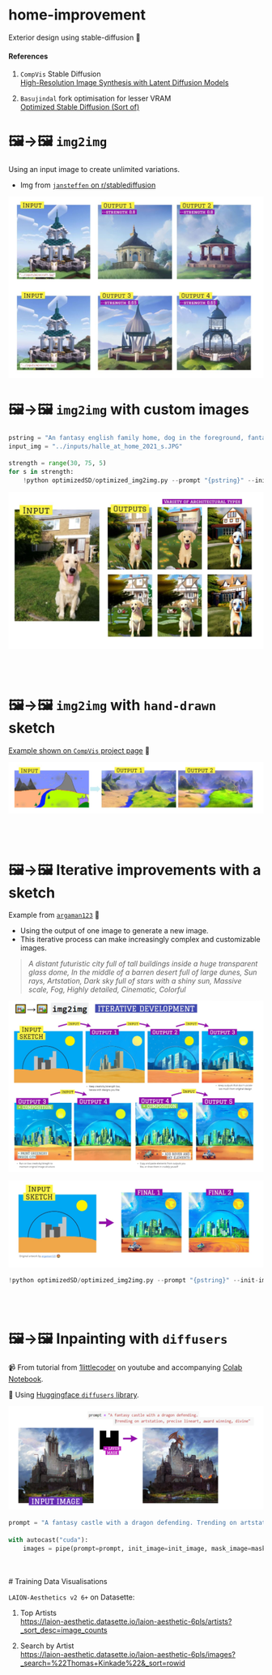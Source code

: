 # home-improvement

Exterior design using stable-diffusion 🏡

#### References

1. `CompVis` Stable Diffusion  
   [High-Resolution Image Synthesis with Latent Diffusion Models](https://github.com/CompVis/stable-diffusion)

2. `Basujindal` fork optimisation for lesser VRAM  
   [Optimized Stable Diffusion (Sort of)](https://github.com/basujindal/stable-diffusion)

# 🖼️→🖼️ `img2img`

Using an input image to create unlimited variations.

- Img from [`jansteffen` on r/stablediffusion](https://www.reddit.com/r/StableDiffusion/comments/wwmjih/converting_a_minecraft_screenshot_into_a_painting/)

![img2img example](media/img2img_examples.JPG)

# 🖼️→🖼️ `img2img` with custom images

```py
pstring = "An fantasy english family home, dog in the foreground, fantasy, illustration, trending on artstation"
input_img = "../inputs/halle_at_home_2021_s.JPG"

strength = range(30, 75, 5)
for s in strength:
    !python optimizedSD/optimized_img2img.py --prompt "{pstring}" --init-img {input_img} --strength {s*0.01} --seed 200 --outdir {outdir}
```

![home example](media/home_pic_dog.JPG)

</br>  
</br>

# 🖼️→🖼️ `img2img` with `hand-drawn` sketch

[Example shown on `CompVis` project page](https://github.com/CompVis/stable-diffusion#image-modification-with-stable-diffusion) 🔗

![img2img_given_example](media/img2img_given_example.JPG)

</br>
</br>

# 🖼️→🖼️ Iterative improvements with a sketch

Example from [`argaman123`](hhttps://old.reddit.com/r/StableDiffusion/comments/wzlmty/its_some_kind_of_black_magic_i_swear/) 🔗

- Using the output of one image to generate a new image.
- This iterative process can make increasingly complex and customizable images.

> _A distant futuristic city full of tall buildings inside a huge transparent glass dome, In the middle of a barren desert full of large dunes, Sun rays, Artstation, Dark sky full of stars with a shiny sun, Massive scale, Fog, Highly detailed, Cinematic, Colorful_

![img2img_given_example](inputs/011_iterative_design.JPG)

![img2img_given_example](inputs/021_iterative_design.JPG)

```py
!python optimizedSD/optimized_img2img.py --prompt "{pstring}" --init-img {input_img} --strength 0.8 --n_iter 2 --n_samples 3 --H 512 --W 512 --seed 12 --outdir {outdir} --ddim_steps 200
```

</br>
</br>

# 🖼️→🖼️ Inpainting with `diffusers`

📹 From tutorial from [1littlecoder](https://www.youtube.com/watch?v=N913hReVxMM) on youtube and accompanying [Colab Notebook](https://colab.research.google.com/drive/1R2HJvufacjy7GNrGCwgSE3LbQBk5qcS3?usp=sharing#scrollTo=BnobY4zi0Pjs).

🤗 Using [Huggingface `diffusers` library](https://github.com/huggingface/diffusers).

![Inpainting_given_example](media/castle_inpainting.png)

```py
prompt = "A fantasy castle with a dragon defending. Trending on artstation, precise lineart, award winning, divine"

with autocast("cuda"):
    images = pipe(prompt=prompt, init_image=init_image, mask_image=mask_image, strength=0.7)["sample"]
```

</br>
</br>
# Training Data Visualisations

`LAION-Aesthetics v2 6+` on Datasette:

1. Top Artists  
   https://laion-aesthetic.datasette.io/laion-aesthetic-6pls/artists?_sort_desc=image_counts

2. Search by Artist  
   https://laion-aesthetic.datasette.io/laion-aesthetic-6pls/images?_search=%22Thomas+Kinkade%22&_sort=rowid
